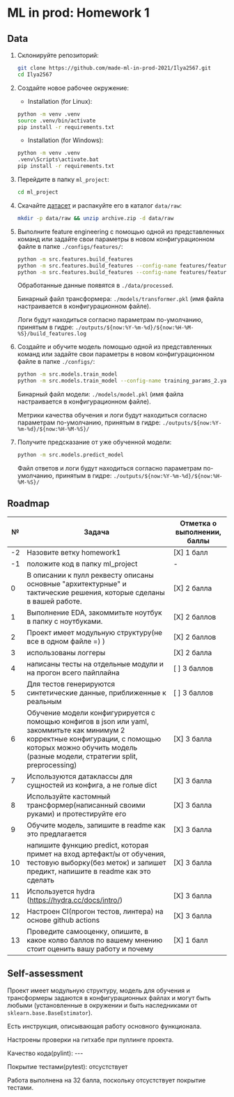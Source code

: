 # ML in prod: Homework 1

## Data

1. Склонируйте репозиторий:
   ```bash
   git clone https://github.com/made-ml-in-prod-2021/Ilya2567.git
   cd Ilya2567
   ```

2. Создайте новое рабочее окружение:
    
   - Installation (for Linux):
   ```bash
   python -m venv .venv
   source .venv/bin/activate
   pip install -r requirements.txt
   ```
   - Installation (for Windows):  
   ```bash
   python -m venv .venv
   .venv\Scripts\activate.bat
   pip install -r requirements.txt
   ```
   
3. Перейдите в папку `ml_project`:
   ```bash
   cd ml_project
   ```

4. Скачайте [датасет](https://www.kaggle.com/ronitf/heart-disease-uci) и распакуйте его в каталог `data/raw`:
   ```bash
   mkdir -p data/raw && unzip archive.zip -d data/raw
   ```

5. Выполните feature engineering с помощью одной из представленных команд или задайте свои параметры в новом конфигурационном файле в папке `./configs/features/`:
    ```bash
    python -m src.features.build_features
    python -m src.features.build_features --config-name features/features_param_2.yaml
    python -m src.features.build_features --config-name features/features_param_3.yaml
    ```
    Обработанные данные появятся в `./data/processed`.
   
    Бинарный файл трансформера: `./models/transformer.pkl` (имя файла настраивается в конфигурационном файле).

    Логи будут находиться согласно параметрам по-умолчанию, принятым в гидре: `./outputs/${now:%Y-%m-%d}/${now:%H-%M-%S}/build_features.log`


6. Создайте и обучите модель помощью одной из представленных команд или задайте свои параметры в новом конфигурационном файле в папке `./configs/`:
    ```bash
    python -m src.models.train_model
    python -m src.models.train_model --config-name training_params_2.yaml
    ```
    Бинарный файл модели: `./models/model.pkl` (имя файла настраивается в конфигурационном файле).

    Метрики качества обучения и логи будут находиться согласно параметрам по-умолчанию, принятым в гидре: `./outputs/${now:%Y-%m-%d}/${now:%H-%M-%S}/`

7. Получите предсказание от уже обученной модели:
   ```bash
   python -m src.models.predict_model
   ```
   Файл ответов и логи будут находиться согласно параметрам по-умолчанию, принятым в гидре: `./outputs/${now:%Y-%m-%d}/${now:%H-%M-%S}/`

## Roadmap

 № | Задача | Отметка о выполнении, баллы
 --- | --- | ---
 -2 | Назовите ветку homework1 | [X] 1 балл
 -1 | положите код в папку ml_project | - 
 0 | В описании к пулл реквесту описаны основные "архитектурные" и тактические решения, которые сделаны в вашей работе. | [X] 2 балла
 1 | Выполнение EDA, закоммитьте ноутбук в папку с ноутбуками. | [X] 2 баллов
 2 | Проект имеет модульную структуру(не все в одном файле =) ) | [X] 2 баллов
 3 | использованы логгеры | [X] 2 балла
 4 | написаны тесты на отдельные модули и на прогон всего пайплайна | [ ] 3 баллов
 5 | Для тестов генерируются синтетические данные, приближенные к реальным | [ ] 3 баллов
 6 | Обучение модели конфигурируется с помощью конфигов в json или yaml, закоммитьте как минимум 2 корректные конфигурации, с помощью которых можно обучить модель (разные модели, стратегии split, preprocessing) | [X] 3 балла
 7 | Используются датаклассы для сущностей из конфига, а не голые dict | [X] 3 балла 
 8 | Используйте кастомный трансформер(написанный своими руками) и протестируйте его | [X] 3 балла
 9 | Обучите модель, запишите в readme как это предлагается | [X] 3 балла
 10 | напишите функцию predict, которая примет на вход артефакт/ы от обучения, тестовую выборку(без меток) и запишет предикт, напишите в readme как это сделать | [X] 3 балла  
 11 | Используется hydra  (https://hydra.cc/docs/intro/) | [X] 3 балла
 12 | Настроен CI(прогон тестов, линтера) на основе github actions | [X] 3 балла
 13 | Проведите самооценку, опишите, в какое колво баллов по вашему мнению стоит оценить вашу работу и почему | [X] 1 балл


## Self-assessment

Проект имеет модульную структуру, модель для обучения и трансформеры задаются в конфигурационных файлах и могут быть любыми (установленные в окружении и быть наследниками от `sklearn.base.BaseEstimator`).

Есть инструкция, описывающая работу основного функционала.

Настроены проверки на гитхабе при пуллинге проекта.

Качество кода(pylint): ---

Покрытие тестами(pytest): отсустствует

Работа выполнена на 32 балла, поскольку отсустствует покрытие тестами.
